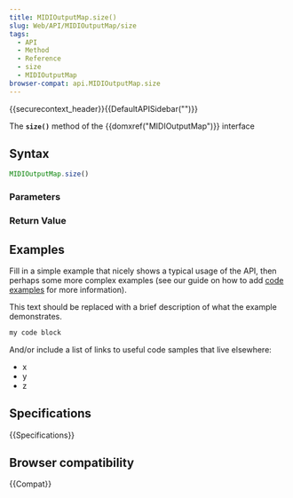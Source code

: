 ```yaml
---
title: MIDIOutputMap.size()
slug: Web/API/MIDIOutputMap/size
tags:
  - API
  - Method
  - Reference
  - size
  - MIDIOutputMap
browser-compat: api.MIDIOutputMap.size
---
```

{{securecontext_header}}{{DefaultAPISidebar("")}}

The **`size()`** method of the {{domxref("MIDIOutputMap")}} interface 

## Syntax

```js
MIDIOutputMap.size()
```

### Parameters



### Return Value



## Examples

Fill in a simple example that nicely shows a typical usage of the API, then perhaps some more complex examples (see our guide on how to add [code examples](/en-US/docs/MDN/Contribute/Structures/Code_examples) for more information).

This text should be replaced with a brief description of what the example demonstrates.

```js
my code block
```

And/or include a list of links to useful code samples that live elsewhere:

*   x
*   y
*   z

## Specifications

{{Specifications}}

## Browser compatibility

{{Compat}}

